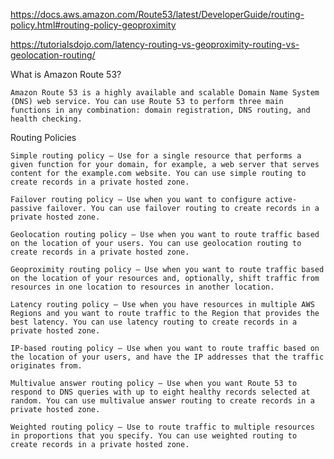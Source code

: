 https://docs.aws.amazon.com/Route53/latest/DeveloperGuide/routing-policy.html#routing-policy-geoproximity


https://tutorialsdojo.com/latency-routing-vs-geoproximity-routing-vs-geolocation-routing/



What is Amazon Route 53?

    Amazon Route 53 is a highly available and scalable Domain Name System (DNS) web service. You can use Route 53 to perform three main functions in any combination: domain registration, DNS routing, and health checking.


Routing Policies

    Simple routing policy – Use for a single resource that performs a given function for your domain, for example, a web server that serves content for the example.com website. You can use simple routing to create records in a private hosted zone.

    Failover routing policy – Use when you want to configure active-passive failover. You can use failover routing to create records in a private hosted zone.

    Geolocation routing policy – Use when you want to route traffic based on the location of your users. You can use geolocation routing to create records in a private hosted zone.

    Geoproximity routing policy – Use when you want to route traffic based on the location of your resources and, optionally, shift traffic from resources in one location to resources in another location.

    Latency routing policy – Use when you have resources in multiple AWS Regions and you want to route traffic to the Region that provides the best latency. You can use latency routing to create records in a private hosted zone.

    IP-based routing policy – Use when you want to route traffic based on the location of your users, and have the IP addresses that the traffic originates from.

    Multivalue answer routing policy – Use when you want Route 53 to respond to DNS queries with up to eight healthy records selected at random. You can use multivalue answer routing to create records in a private hosted zone.

    Weighted routing policy – Use to route traffic to multiple resources in proportions that you specify. You can use weighted routing to create records in a private hosted zone.

